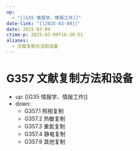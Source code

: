 ```yaml
---
up:
  - "[[G35 情报学、情报工作]]"
date-link: "[[2025-03-09]]"
date: 2025-03-09
ctime-p: 2025-03-09T16:38:51
aliases:
  - 文献复制方法和设备
---
```


# G357 文献复制方法和设备

- up: [[G35 情报学、情报工作]]
- down:	
	- G357.1 照相复制
	- G357.2 热敏复制
	- G357.3 重氮复制
	- G357.4 静电复制
	- G357.9 其他复制
	

